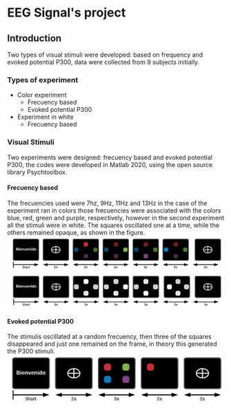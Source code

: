 # EEG Signal's project

## Introduction
Two types of visual stimuli were developed: based on frequency and evoked potential P300, data were collected from 9 subjects initially.

### Types of experiment
- Color experiment
  - Frecuency based
  - Evoked potential P300
- Experiment in white
  - Frecuency based
### Visual Stimuli
Two experiments were designed: frecuency based and evoked potential P300, the codes were developed in Matlab 2020, using the open source library Psychtoolbox.
#### Frecuency based
The frecuencies used were 7hz, 9Hz, 11Hz and 13Hz in the case of the experiment ran in colors those frecuencies were associated with the colors blue, red, green and purple, respectively, however in the second experiment all the stimuli were in white. The squares oscillated one at a time, while the others remained opaque, as shown in the figure.
![Frecuency based experiment](static/frecuency.png)
#### Evoked potential P300
The stimulis oscillated at a random frecuency, then three of the squares disappeared and just one remained on the frame, in theory this generated the P300 stimuli.
![P300 experiment](static/P300.png)

